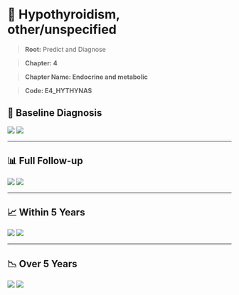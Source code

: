 # 🧬 Hypothyroidism, other/unspecified
    
> **Root:** Predict and Diagnose

> **Chapter: 4**

> **Chapter Name: Endocrine and metabolic**

> **Code: E4_HYTHYNAS**

## 🧪 Baseline Diagnosis

<img src="/Predict/Figures/Baseline/IMP/E4_HYTHYNAS.png" />

<CsvTableIMP src="/public/Predict/Data/Baseline/IMP/IMP_E4_HYTHYNAS.csv" label="🔍 View full results" />

<img src="/Predict/Figures/Baseline/ROC/E4_HYTHYNAS.png" />

<CsvTableROC src="/public/Predict/Data/Baseline/EVA/E4_HYTHYNAS.csv" label="🔍 View full results" />

---

## 📊 Full Follow-up

<img src="/Predict/Figures/ALL/IMP/E4_HYTHYNAS.png" />

<CsvTableIMP src="/public/Predict/Data/ALL/IMP/IMP_E4_HYTHYNAS.csv" label="🔍 View full results" />

<img src="/Predict/Figures/ALL/ROC/E4_HYTHYNAS.png" />

<CsvTableROC src="/public/Predict/Data/ALL/EVA/E4_HYTHYNAS.csv" label="🔍 View full results" />

---

## 📈 Within 5 Years

<img src="/Predict/Figures/FYears/IMP/E4_HYTHYNAS.png" />

<CsvTableIMP src="/public/Predict/Data/FYears/IMP/IMP_E4_HYTHYNAS.csv" label="🔍 View full results" />

<img src="/Predict/Figures/FYears/ROC/E4_HYTHYNAS.png" />

<CsvTableROC src="/public/Predict/Data/FYears/EVA/E4_HYTHYNAS.csv" label="🔍 View full results" />

---

## 📉 Over 5 Years

<img src="/Predict/Figures/OverFYears/IMP/E4_HYTHYNAS.png" />

<CsvTableIMP src="/public/Predict/Data/OverFYears/IMP/IMP_E4_HYTHYNAS.csv" label="🔍 View full results" />

<img src="/Predict/Figures/OverFYears/ROC/E4_HYTHYNAS.png" />

<CsvTableROC src="/public/Predict/Data/OverFYears/EVA/E4_HYTHYNAS.csv" label="🔍 View full results" />
